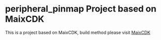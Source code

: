 peripheral_pinmap Project based on MaixCDK
====





This is a project based on MaixCDK, build method please visit [MaixCDK](https://github.com/sipeed/MaixCDK)

